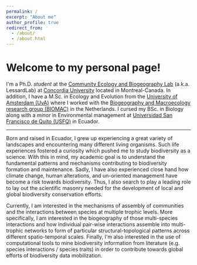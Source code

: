```yaml
---
permalink: /
excerpt: "About me"
author_profile: true
redirect_from: 
  - /about/
  - /about.html
---
```




Welcome to my personal page!
=======

I'm a Ph.D. *student* at  the [Community Ecology and Biogeography Lab](http://jeanphilippelessard.com/) (a.k.a. LessardLab) at [Concordia University](https://www.concordia.ca/) located in Montreal-Canada. In addition, I have a M.Sc. in Ecology and Evolution from the [University of Amsterdam (UvA)](https://www.uva.nl/en) where I worked with the [Biogeography and Macroecology research group (BIOMAC)](https://www.biomac.org/) in the Netherlands. I cursed my BSc. in Biology along with a *minor* in Environmental management at [Universidad San Francisco de Quito (USFQ)](https://www.usfq.edu.ec/Paginas/Inicio.aspx) in Ecuador.

-----

Born and raised in Ecuador, I grew up experiencing a great variety of landscapes and encountering many different living organisms. Such life experiences fostered a curiosity which pushed me to study biodiversity as a science.  With this in mind, my academic goal is to understand the fundamental patterns and mechanisms contributing to biodiversity formation and maintenance.  Sadly, I have also experienced close hand how climate change, human alterations, and un-oriented management have become a risk towards biodiversity. Thus, I also search to play a leading role to lay out the scientific masonry needed for the development of local and global biodiversity conservation efforts.

Currently, I am interested in the mechanisms of assembly of communities and the interactions between species at multiple trophic levels. More specifically, I am interested in the biogeography of those multi-species interactions and how individual pair-wise interactions assemble into multi-trophic networks to form of particular structural-topological patterns across different spatio-temporal scales. Finally, I'm also interested in the use of computational tools to mine biodiversity information from literature (e.g. species interactions / species traits) in order to contribute towards global efforts of biodiversity data mobilization.

